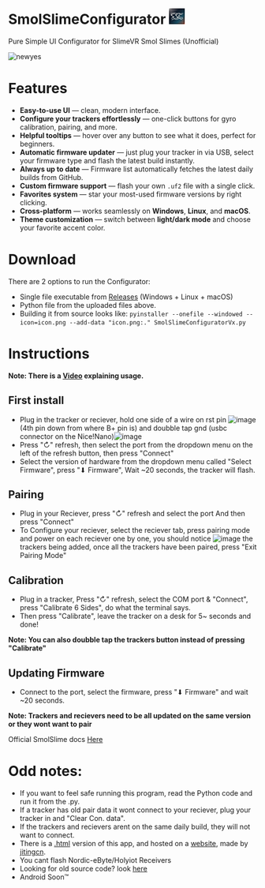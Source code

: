 # SmolSlimeConfigurator <img src="icon.png" width="32" height="32" alt="SmolSlimeConfiguratorICON">
Pure Simple UI Configurator for SlimeVR Smol Slimes (Unofficial)


<img width="1316" height="539" alt="newyes" src="https://github.com/user-attachments/assets/ce07f8ac-0857-42c3-9a02-f86d84e19fcc" />

# Features

- **Easy-to-use UI** — clean, modern interface.  
- **Configure your trackers effortlessly** — one-click buttons for gyro calibration, pairing, and more.
- **Helpful tooltips** — hover over any button to see what it does, perfect for beginners.
- **Automatic firmware updater** — just plug your tracker in via USB, select your firmware type and flash the latest build instantly.
- **Always up to date** — Firmware list automatically fetches the latest daily builds from GitHub.
- **Custom firmware support** — flash your own `.uf2` file with a single click.
- **Favorites system** — star your most-used firmware versions by right clicking.
- **Cross-platform** — works seamlessly on **Windows**, **Linux**, and **macOS**.
- **Theme customization** — switch between **light/dark mode** and choose your favorite accent color.

# Download
There are 2 options to run the Configurator:
- Single file executable from [Releases](https://github.com/ICantMakeThings/SmolSlimeConfigurator/releases) (Windows + Linux + macOS)
- Python file from the uploaded files above.
- Building it from source looks like: `pyinstaller --onefile --windowed --icon=icon.png --add-data "icon.png:." SmolSlimeConfiguratorVx.py`

# Instructions
**Note: There is a [Video](https://youtu.be/2PHelwy7Rcs) explaining usage.**
## **First install**

+ Plug in the tracker or reciever, hold one side of a wire on rst pin ![image](https://github.com/user-attachments/assets/7cdaae27-21f9-428f-9327-d39bbf8dabc2) (4th pin down from where B+ pin is)
and doubble tap gnd (usbc connector on the Nice!Nano)![image](https://github.com/user-attachments/assets/c1efbc20-bb2f-4fd8-9ecd-8869648ebf17)
+ Press "↻" refresh, then select the port from the dropdown menu on the left of the refresh button, then press "Connect"
+ Select the version of hardware from the dropdown menu called "Select Firmware", press "⬇ Firmware",  Wait ~20 seconds, the tracker will flash.

## **Pairing**
  
+ Plug in your Reciever, press "↻" refresh and select the port And then press "Connect"
+ To Configure your reciever, select the reciever tab, press pairing mode and power on each reciever one by one, you should notice ![image](https://github.com/user-attachments/assets/ab48dff0-e0f6-4113-a7f7-222260115964) the trackers being added, once all the trackers have been paired, press "Exit Pairing Mode"

## **Calibration**

+ Plug in a tracker, Press "↻" refresh, select the COM port & "Connect", press "Calibrate 6 Sides", do what the terminal says.
+ Then press "Calibrate", leave the tracker on a desk for 5~ seconds and done!

**Note: You can also doubble tap the trackers button instead of pressing "Calibrate"**

## **Updating Firmware**

+ Connect to the port, select the firmware, press "⬇ Firmware" and wait ~20 seconds.

**Note: Trackers and recievers need to be all updated on the same version or they wont want to pair**

Official SmolSlime docs [Here](https://docs.slimevr.dev/smol-slimes/)

# Odd notes:

+ If you want to feel safe running this program, read the Python code and run it from the .py.
+ If a tracker has old pair data it wont connect to your reciever, plug your tracker in and "Clear Con. data".
+ If the trackers and recievers arent on the same daily build, they will not want to connect.
+ There is a [.html](https://github.com/jitingcn/SmolSlimeWebConfigurator) version of this app, and hosted on a [website](https://gh.jtcat.com/SmolSlimeConfigurator.html), made by [jitingcn](https://github.com/jitingcn).
+ You cant flash Nordic-eByte/Holyiot Receivers
+ Looking for old source code? look [here](https://github.com/ICantMakeThings/SmolSlimeConfigurator/tree/OldVersions)
+ Android Soon™

